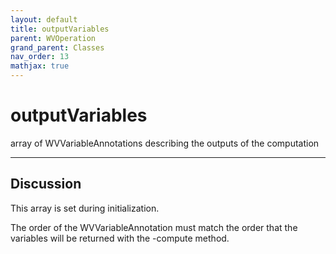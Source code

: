 ```yaml
---
layout: default
title: outputVariables
parent: WVOperation
grand_parent: Classes
nav_order: 13
mathjax: true
---
```


#  outputVariables

array of WVVariableAnnotations describing the outputs of the computation


---

## Discussion

  This array is set during initialization.
 
  The order of the WVVariableAnnotation must match the order that
  the variables will be returned with the -compute method.
  
